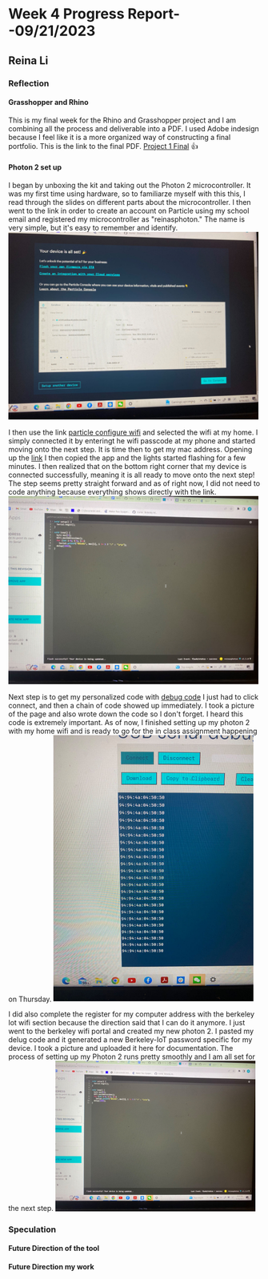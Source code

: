 # Week 4 Progress Report- -09/21/2023

## Reina Li

### Reflection
#### Grasshopper and Rhino
This is my final week for the Rhino and Grasshopper project and I am combining all the process and deliverable into a PDF. I used Adobe indesign because I feel like it is a more organized way of constructing a final portfolio. This is the link to the final PDF.
[Project 1 Final](https://acrobat.adobe.com/id/urn:aaid:sc:va6c2:835eadca-a92e-4743-af68-fa0d4c4ea2b3) :+1:

#### Photon 2 set up
I began by unboxing the kit and taking out the Photon 2 microcontroller. It was my first time using hardware, so to familiarze myself with this this, I read through the slides on different parts about the microcontroller. I then went to the link in order to create an account on Particle using my school email and registered my microcontroller as "reinasphoton." The name is very simple, but it's easy to remember and identify.
 <img src="https://github.com/Berkeley-MDes/tdf-fa23-reinali/blob/main/weekly-reports/330344748926041316.jpg" alt="Alt Text" width="500">

I then use the link [particle configure wifi](https://docs.particle.io/tools/developer-tools/configure-wi-fi/) and selected the wifi at my home. I simply connected it by enteringt he wifi passcode at my phone and started moving onto the next step. 
It is time then to get my mac address. Opening up the [link](https://go.particle.io/shared_apps/6507d59801c67400099a4ce3) I then copied the app and the lights started flashing for a few minutes. I then realized that on the bottom right corner that my device is connected successfully, meaning it is all ready to move onto the next step! The step seems pretty straight forward and as of right now, I did not need to code anything because everything shows directly with the link. 
 <img src="https://github.com/Berkeley-MDes/tdf-fa23-reinali/blob/main/weekly-reports/sucess%20wifi.jpg" alt="Alt Text" width="500">

Next step is to get my personalized code with [debug code](https://docs.particle.io/tools/developer-tools/usb-serial/) I just had to click connect, and then a chain of code showed up immediately. I took a picture of the page and also wrote down the code so I don't forget. I heard this code is extremely important. As of now, I finished setting up my photon 2 with my home wifi and is ready to go for the in class assignment happening on Thursday. 
 <img src="https://github.com/Berkeley-MDes/tdf-fa23-reinali/blob/main/weekly-reports/private%20code.jpg" alt="Alt Text" width="400">

I did also complete the register for my computer address with the berkeley lot wifi section because the direction said that I can do it anymore. I just went to the berkeley wifi portal and created my new photon 2. I pasted my delug code and it generated a new Berkeley-IoT password specific for my device. I took a picture and uploaded it here for documentation. The process of setting up my Photon 2 runs pretty smoothly and I am all set for the next step. 
 <img src="https://github.com/Berkeley-MDes/tdf-fa23-reinali/blob/main/weekly-reports/sucess%20wifi.jpg" alt="Alt Text" width="400">

### Speculation
#### Future Direction of the tool

#### Future Direction my work
